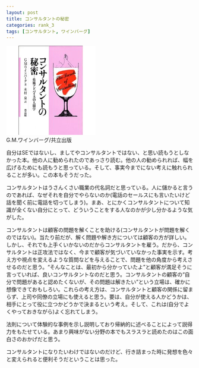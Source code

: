 ```yaml
---
layout: post
title: コンサルタントの秘密
categories: rank_3
tags: [コンサルタント, ワインバーグ]
---
```



<div class="book"><div class="book_image"><a href="http://www.amazon.co.jp/dp/4320025377/"><img src="/images/secrets_of_consulting.jpg"></a></div><div class="book_info">G.M.ワインバーグ/共立出版</div><div class="clear"></div></div>

自分はSEではないし、ましてやコンサルタントではない、と思い読もうとしなかった本。他の人に勧められたのであっさり読む。他の人の勧められれば、幅を広げるためにも読もうと思っている。そして、事実今までにない考えに触れられることが多い。この本もそうだった。 

コンサルタントはうさんくさい職業の代名詞だと思っている。人に儲かると言うのであれば、なぜそれを自分でやらないのか(電話のセールスにも言いたいけど話を聞く前に電話を切ってしまう)。まあ、とにかくコンサルタントについて知識が全くない自分にとって、どういうことをする人なのかが少し分かるような気がした。 

コンサルタントは顧客の問題を解くことを助ける(コンサルタントが問題を解くのではない)。当たり前だが、解く問題や解き方については顧客の方が詳しい。しかし、それでも上手くいかないのだからコンサルタントを雇う。だから、コンサルタントは正攻法ではなく、今まで顧客が気づいていなかった事実を示す。考え方や視点を変えるような質問などを与えることで、問題を他の角度から考えさせるのだと思う。“そんなことは、最初から分かっていたよ”と顧客が満足そうに言っていれば、良いコンサルタントなのだと思う。コンサルタントの顧客の“自分で問題があると認めたくないが、その問題は解きたい”という立場は、確かに想像できておもしろい。これらの考え方は、コンサルタントと顧客の関係に留まらず、上司や同僚の立場にも使えると思う。要は、自分が使える人かどうかは、相手にとって役に立つかどうかで決まるという考え。そして、これは(自分でよくやっておきながら)よく忘れてしまう。 

法則について体験的な事例を示し説明しており帰納的に述べることによって説得力をもたせている。あまり興味がない分野の本でもスラスラと読めたのはこの面白さのおかげだと思う。 

コンサルタントになりたいわけではないのだけど、行き詰まった時に発想を色々と変えられると便利そうだということは思った。
